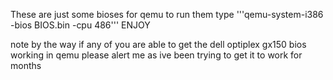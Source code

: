 These are just some bioses for qemu to run them type
'''qemu-system-i386 -bios BIOS.bin -cpu 486'''
ENJOY


note by the way if any of you are able to get the dell optiplex gx150 bios working in qemu please alert me as ive been trying to get it to work for months
